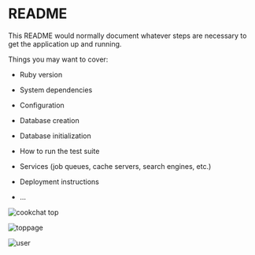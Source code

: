 # README

This README would normally document whatever steps are necessary to get the
application up and running.

Things you may want to cover:

* Ruby version

* System dependencies

* Configuration

* Database creation

* Database initialization

* How to run the test suite

* Services (job queues, cache servers, search engines, etc.)

* Deployment instructions

* ...

![cookchat top](https://user-images.githubusercontent.com/65294836/90475224-0aa74380-e162-11ea-94e4-918e66ccc934.jpg)

![toppage](https://user-images.githubusercontent.com/65294836/90474583-8dc79a00-e160-11ea-9697-b3d2126f8aae.gif)

![user](https://user-images.githubusercontent.com/65294836/90475063-adab8d80-e161-11ea-9668-0fd0e28fab89.jpg)